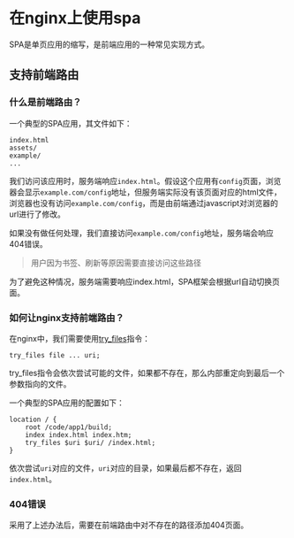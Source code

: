 # 在nginx上使用spa

SPA是单页应用的缩写，是前端应用的一种常见实现方式。

## 支持前端路由

### 什么是前端路由？

一个典型的SPA应用，其文件如下：

```
index.html
assets/
example/
...
```

我们访问该应用时，服务端响应`index.html`。假设这个应用有`config`页面，浏览器会显示`example.com/config`地址，但服务端实际没有该页面对应的html文件，浏览器也没有访问`example.com/config`，而是由前端通过javascript对浏览器的url进行了修改。

如果没有做任何处理，我们直接访问`example.com/config`地址，服务端会响应404错误。

>用户因为书签、刷新等原因需要直接访问这些路径

为了避免这种情况，服务端需要响应index.html，SPA框架会根据url自动切换页面。
### 如何让nginx支持前端路由？

在nginx中，我们需要使用[try_files](https://nginx.org/en/docs/http/ngx_http_core_module.html#try_files)指令：

```
try_files file ... uri;
```

try_files指令会依次尝试可能的文件，如果都不存在，那么内部重定向到最后一个参数指向的文件。

一个典型的SPA应用的配置如下：

```
location / {
    root /code/app1/build;
    index index.html index.htm;
    try_files $uri $uri/ /index.html;
}
```

依次尝试`uri`对应的文件，`uri`对应的目录，如果最后都不存在，返回`index.html`。

### 404错误

采用了上述办法后，需要在前端路由中对不存在的路径添加404页面。